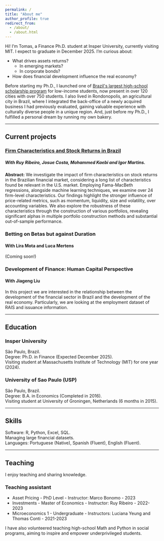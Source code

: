```yaml
---
permalink: /
title: "About me"
author_profile: true
redirect_from: 
  - /about/
  - /about.html
---
```


Hi! I’m Tomas, a Finance Ph.D. student at Insper University, currently visiting MIT. I expect to graduate in December 2025. I’m curious about:

- What drives assets returns?
  - In emerging markets?
  - In corporate bonds?
- How does financial development influence the real economy?

Before starting my Ph.D., I launched one of [Brazil's largest high-school scholarship program](https://www.institutosomos.org/somos-futuro/) for low-income students, now present in over 120 cities with over 750 students. I also lived in Rondonopolis, an agricultural city in Brazil, where I integrated the back-office of a newly acquired business I had previously evaluated, gaining valuable experience with culturally diverse people in a unique region. And, just before my Ph.D., I fulfilled a personal dream by running my own bakery.

---

## Current projects

### [Firm Characteristics and Stock Returns in Brazil](https://papers.ssrn.com/sol3/papers.cfm?abstract_id=4801117)

##### With Ruy Ribeiro, Josue Costa, Mohammed Kaebi and Igor Martins.

__Abstract:__ We investigate the impact of firm characteristics on stock returns in the Brazilian financial market, considering a long list of characteristics found be relevant in the U.S. market. Employing Fama-MacBeth regressions, alongside machine learning techniques, we examine over 24 firm-level characteristics. Our findings highlight the stronger influence of price-related metrics, such as momentum, liquidity, size and volatility, over accounting variables. We also explore the robustness of these characteristics through the construction of various portfolios, revealing significant alphas in multiple portfolio construction methods and substantial out-of-sample performance.

### Betting on Betas but against Duration
#### With Lira Mota and Luca Mertens
(Coming soon!)

### Development of Finance: Human Capital Perspective
#### With Jiageng Liu

In this project we are interested in the relationship between the development of the financial sector in Brazil and the development of the real economy. Particularly, we are looking at the employment dataset of RAIS and issuance information.

---

## Education

### Insper University
São Paulo, Brazil.  
Degree: Ph.D. in Finance (Expected December 2025).  
Visiting student at Massachusetts Institute of Technology (MIT) for one year (2024).  

### University of Sao Paulo (USP)
São Paulo, Brazil.  
Degree: B.A. in Economics (Completed in 2016).  
Visiting student at University of Groningen, Netherlands (6 months in 2015).

---

## Skills
Software: R, Python, Excel, SQL.  
Managing large financial datasets.  
Languages: Portuguese (Native), Spanish (Fluent), English (Fluent).

---

## Teaching

I enjoy teaching and sharing knowledge.

### Teaching assistant

- Asset Pricing - PhD Level - Instructor: Marco Bonomo - 2023
- Investments - Master of Economics - Instructor: Ruy Ribeiro - 2022-2023
- Microeconomics 1 - Undergraduate - Instructors: Luciana Yeung and Thomas Conti - 2021-2023

I  have also volunteered teaching high-school Math and Python in social programs, aiming to inspire and empower underprivileged students.